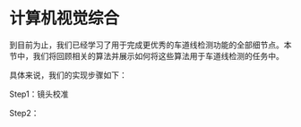 # 计算机视觉综合

到目前为止，我们已经学习了用于完成更优秀的车道线检测功能的全部细节点。本节中，我们将回顾相关的算法并展示如何将这些算法用于车道线检测的任务中。

具体来说，我们的实现步骤如下：

Step1：镜头校准


Step2：









